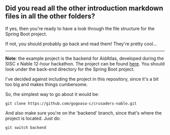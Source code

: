 ## Did you read all the other introduction markdown files in all the other folders? 

If yes, then you're ready to have a look through the file structure
for the Spring Boot project.

If not, you should probably go back and read them! They're pretty cool...



---

**Note**: the example project is the backend for AidAtlas, developed during 
the SISC x Nable 12-hour hackathon. The project can be found [here](https://github.com/gogoasa-c/crusaders-nable).
You should look under the back-end directory for the Spring Boot project.

I've decided against including the project in this repository, since it's a bit too big and makes things cumbersome.

So, the simplest way to go about it would be:

```
git clone https://github.com/gogoasa-c/crusaders-nable.git
```

And also make sure you're on the 'backend' branch, since that's where the project is located. Just do:

```
git switch backend
```